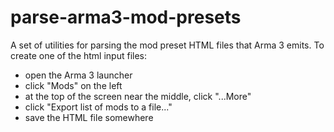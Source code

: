 # parse-arma3-mod-presets

A set of utilities for parsing the mod preset HTML files that Arma 3 emits.
To create one of the html input files:

- open the Arma 3 launcher
- click "Mods" on the left
- at the top of the screen near the middle, click "...More"
- click "Export list of mods to a file..."
- save the HTML file somewhere
